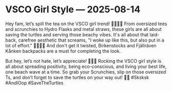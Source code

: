 # VSCO Girl Style — 2025-08-14

Hey fam, let’s spill the tea on the VSCO girl trend! 🌊🌿🤙🏻 From oversized tees and scrunchies to Hydro Flasks and metal straws, these girls are all about saving the turtles and serving those beachy vibes. It's all about that laid-back, carefree aesthetic that screams, "I woke up like this, but also put in a lot of effort." 💁🏻‍♀️✨ And don't get it twisted, Birkenstocks and Fjällräven Kånken backpacks are a must for completing the look.

But hey, let’s not hate, let’s appreciate! ✌🏻💕 Rocking the VSCO girl style is all about spreading positivity, being eco-conscious, and living your best life, one beach wave at a time. So grab your Scrunchies, slip on those oversized Ts, and don’t forget to save the turtles on your way out! 🐢🌊 #Sksksk #AndIOop #SaveTheTurtles